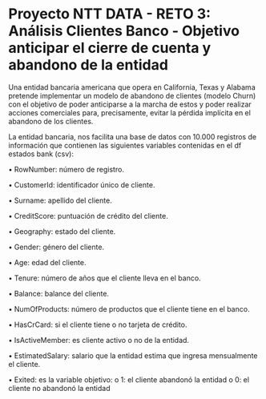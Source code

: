 
# Proyecto NTT DATA - RETO 3: Análisis Clientes Banco -  Objetivo anticipar el cierre de cuenta y abandono de la entidad
Una entidad bancaria americana que opera en California, Texas y Alabama pretende implementar un modelo de abandono de clientes (modelo Churn) con el objetivo de poder anticiparse a la marcha de estos y poder realizar acciones comerciales para, precisamente, evitar la pérdida implícita en el abandono de los clientes. 

La entidad bancaria, nos facilita una base de datos con 10.000 registros de información que contienen las siguientes variables contenidas en el df estados bank (csv): 


 • RowNumber: número de registro.
 
 • CustomerId: identificador único de cliente.

 • Surname: apellido del cliente.

 • CreditScore: puntuación de crédito del cliente.

 • Geography: estado del cliente.

 • Gender: género del cliente.

 • Age: edad del cliente.

 • Tenure: número de años que el cliente lleva en el banco.

 • Balance: balance del cliente.

 • NumOfProducts: número de productos que el cliente tiene en el banco.

 • HasCrCard: si el cliente tiene o no tarjeta de crédito.

 • IsActiveMember: es cliente activo o no de la entidad.

 • EstimatedSalary: salario que la entidad estima que ingresa mensualmente el cliente.

 • Exited: es la variable objetivo: o 1: el cliente abandonó la entidad o 0: el cliente no abandonó la entidad
